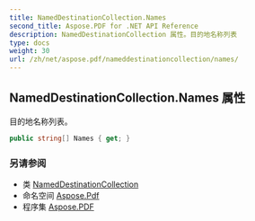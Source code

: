 ```yaml
---
title: NamedDestinationCollection.Names
second_title: Aspose.PDF for .NET API Reference
description: NamedDestinationCollection 属性。目的地名称列表
type: docs
weight: 30
url: /zh/net/aspose.pdf/nameddestinationcollection/names/
---
```

## NamedDestinationCollection.Names 属性

目的地名称列表。

```csharp
public string[] Names { get; }
```

### 另请参阅

* 类 [NamedDestinationCollection](../)
* 命名空间 [Aspose.Pdf](../../../aspose.pdf/)
* 程序集 [Aspose.PDF](../../../)
